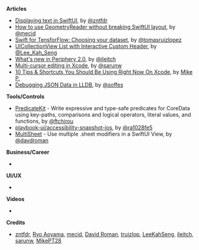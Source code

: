 
**Articles**

* [Displaying text in SwiftUI](https://fivestars.blog/swiftui/displaying-text-swiftui.html), by [@zntfdr](https://twitter.com/zntfdr)
* [How to use GeometryReader without breaking SwiftUI layout](https://swiftwithmajid.com/2020/11/04/how-to-use-geometryreader-without-breaking-swiftui-layout/), by [@mecid](https://twitter.com/mecid)
* [Swift for TensforFlow: Choosing your dataset](https://www.47deg.com/blog/s4tf-choosing-dataset/), by [@tomasruizlopez](https://twitter.com/tomasruizlopez)
* [UICollectionView List with Interactive Custom Header](https://swiftsenpai.com/development/list-interactive-custom-header/), by [@Lee_Kah_Seng](https://twitter.com/Lee_Kah_Seng)
* [What's new in Periphery 2.0](https://github.com/peripheryapp/periphery/wiki/What's-new-in-Periphery-2.0), by [@ileitch](https://github.com/ileitch)
* [Multi-cursor editing in Xcode](https://sarunw.com/posts/multi-cursor-editing-in-xcode/), by [@sarunw](https://twitter.com/sarunw)
* [10 Tips & Shortcuts You Should Be Using Right Now On Xcode](https://medium.com/@mpesate/10-tips-shortcuts-you-should-be-using-right-now-on-xcode-2e9e1b01511e?sk=41a96bbe6b660a35e7148ebb1bff6b53), by [Mike P.](https://twitter.com/mikept28)
* [Debugging JSON Data in LLDB](https://soffes.blog/debugging-json-data-in-lldb), by [@soffes](https://twitter.com/soffes)

**Tools/Controls**

* [PredicateKit](https://github.com/ftchirou/PredicateKit) -  Write expressive and type-safe predicates for CoreData using key-paths, comparisons and logical operators, literal values, and functions, by [@ftchirou](https://twitter.com/ftchirou)
* [playbook-ui/accessibility-snapshot-ios](https://github.com/playbook-ui/accessibility-snapshot-ios), by [@ra1028fe5](https://twitter.com/ra1028fe5)
* [MultiSheet](https://github.com/davdroman/MultiSheet) - Use multiple .sheet modifiers in a SwiftUI View, by [@davdroman](https://github.com/davdroman)

**Business/Career**

* 

**UI/UX**

* 

**Videos**

* 

**Credits**

* [zntfdr](https://github.com/zntfdr), [Ryo Aoyama](https://github.com/ra1028), [mecid](https://github.com/mecid), [David Roman](https://github.com/davdroman), [truizlop](https://github.com/truizlop), [LeeKahSeng](https://github.com/LeeKahSeng), [ileitch](https://github.com/ileitch), [sarunw](https://github.com/sarunw), [MikePT28](https://github.com/MikePT28)
